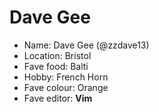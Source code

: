 # Dave Gee

- Name:  Dave Gee (@zzdave13)
- Location:  Bristol
- Fave food:  Balti
- Hobby:  French Horn
- Fave colour:  Orange
- Fave editor:  **Vim**

